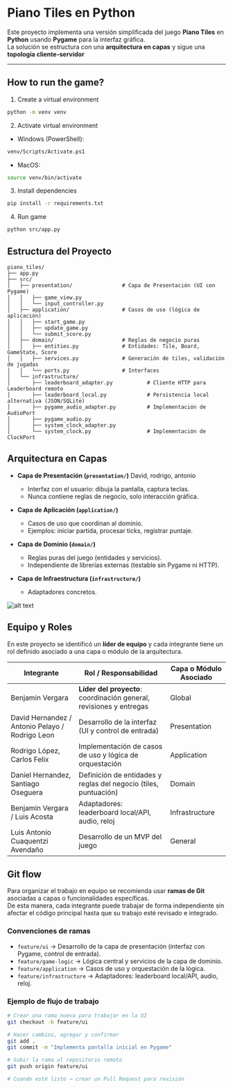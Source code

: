 # Piano Tiles en Python

Este proyecto implementa una versión simplificada del juego **Piano Tiles** en **Python** usando **Pygame** para la interfaz gráfica.  
La solución se estructura con una **arquitectura en capas** y sigue una **topología cliente-servidor**

---

## How to run the game?
1. Create a virtual environment
```bash
python -m venv venv
```

2. Activate virtual environment
- Windows (PowerShell):
```bash
venv/Scripts/Activate.ps1
```
- MacOS:
```bash
source venv/bin/activate
```

3. Install dependencies
```bash
pip install -r requirements.txt
```

4. Run game
```bash
python src/app.py
```

## Estructura del Proyecto

```plaintext
piano_tiles/
├── app.py
├── src/
│   ├── presentation/                # Capa de Presentación (UI con Pygame)
│   │   ├── game_view.py
│   │   └── input_controller.py
│   ├── application/                 # Casos de uso (lógica de aplicación)
│   │   ├── start_game.py
│   │   ├── update_game.py
│   │   └── submit_score.py
│   ├── domain/                      # Reglas de negocio puras
│   │   ├── entities.py              # Entidades: Tile, Board, GameState, Score
│   │   ├── services.py              # Generación de tiles, validación de jugadas
│   │   └── ports.py                 # Interfaces
│   └── infrastructure/              
│       ├── leaderboard_adapter.py           # Cliente HTTP para Leaderboard remoto
│       ├── leaderboard_local.py             # Persistencia local alternativa (JSON/SQLite)
│       ├── pygame_audio_adapter.py          # Implementación de AudioPort
│       ├── pygame_audio.py
│       ├── system_clock_adapter.py          
│       └── system_clock.py                  # Implementación de ClockPort
```

##  Arquitectura en Capas

- **Capa de Presentación (`presentation/`)**  David, rodrigo, antonio 
  - Interfaz con el usuario: dibuja la pantalla, captura teclas.  
  - Nunca contiene reglas de negocio, solo interacción gráfica.  

- **Capa de Aplicación (`application/`)**  
  - Casos de uso que coordinan al dominio.  
  - Ejemplos: iniciar partida, procesar ticks, registrar puntaje.  

- **Capa de Dominio (`domain/`)**  
  - Reglas puras del juego (entidades y servicios).  
  - Independiente de librerías externas (testable sin Pygame ni HTTP).  

- **Capa de Infraestructura (`infrastructure/`)**  
  - Adaptadores concretos.  

 ![alt text](https://i.ibb.co/GfyMK171/Screenshot-2025-10-23-at-10-36-16-a-m.png)
 
 ## Equipo y Roles

En este proyecto se identificó un **líder de equipo** y cada integrante tiene un rol definido asociado a una capa o módulo de la arquitectura.

| Integrante                | Rol / Responsabilidad                         | Capa o Módulo Asociado |
|----------------------------|-----------------------------------------------|-------------------------|
| Benjamin Vergara        | **Líder del proyecto**: coordinación general, revisiones y entregas | Global |
| David Hernandez / Antonio Pelayo / Rodrigo Leon  | Desarrollo de la interfaz (UI y control de entrada) | Presentation |
| Rodrigo López, Carlos Felix    | Implementación de casos de uso y lógica de orquestación | Application |
| Daniel Hernandez, Santiago Oseguera     | Definición de entidades y reglas del negocio (tiles, puntuación) | Domain |
| Benjamin Vergara / Luis Acosta   | Adaptadores: leaderboard local/API, audio, reloj | Infrastructure ||
| Luis Antonio Cuaquentzi Avendaño | Desarrollo de un MVP del juego | General |


## Git flow

Para organizar el trabajo en equipo se recomienda usar **ramas de Git** asociadas a capas o funcionalidades específicas.  
De esta manera, cada integrante puede trabajar de forma independiente sin afectar el código principal hasta que su trabajo esté revisado e integrado.

### Convenciones de ramas
- `feature/ui` → Desarrollo de la capa de presentación (interfaz con Pygame, control de entrada).  
- `feature/game-logic` → Lógica central y servicios de la capa de dominio.  
- `feature/application` → Casos de uso y orquestación de la lógica.  
- `feature/infrastructure` → Adaptadores: leaderboard local/API, audio, reloj.  

### Ejemplo de flujo de trabajo
```bash
# Crear una rama nueva para trabajar en la UI
git checkout -b feature/ui

# Hacer cambios, agregar y confirmar
git add .
git commit -m "Implementa pantalla inicial en Pygame"

# Subir la rama al repositorio remoto
git push origin feature/ui

# Cuando esté listo → crear un Pull Request para revisión
